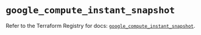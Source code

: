 # `google_compute_instant_snapshot`

Refer to the Terraform Registry for docs: [`google_compute_instant_snapshot`](https://registry.terraform.io/providers/hashicorp/google/6.34.0/docs/resources/compute_instant_snapshot).
